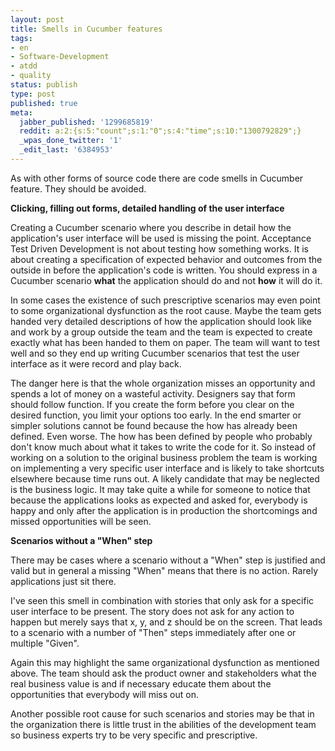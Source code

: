 ```yaml
---
layout: post
title: Smells in Cucumber features
tags:
- en
- Software-Development
- atdd
- quality
status: publish
type: post
published: true
meta:
  jabber_published: '1299685819'
  reddit: a:2:{s:5:"count";s:1:"0";s:4:"time";s:10:"1300792829";}
  _wpas_done_twitter: '1'
  _edit_last: '6384953'
---
```

As with other forms of source code there are code smells in Cucumber feature. They should be avoided.

<strong>Clicking, filling out forms, detailed handling of the user interface</strong>

Creating a Cucumber scenario where you describe in detail how the application's user interface will be used is missing the point. Acceptance Test Driven Development is not about testing how something works. It is about creating a specification of expected behavior and outcomes from the outside in before the application's code is written. You should express in a Cucumber scenario <strong>what</strong> the application should do and not <strong>how</strong> it will do it.

In some cases the existence of such prescriptive scenarios may even point to some organizational dysfunction as the root cause. Maybe the team gets handed very detailed descriptions of how the application should look like and work by a group outside the team and the team is expected to create exactly what has been handed to them on paper. The team will want to test well and so they end up writing Cucumber scenarios that test the user interface as it were record and play back.

The danger here is that the whole organization misses an opportunity and spends a lot of money on a wasteful activity. Designers say that form should follow function. If you create the form before you clear on the desired function, you limit your options too early. In the end smarter or simpler solutions cannot be found because the how has already been defined. Even worse. The how has been defined by people who probably don't know much about what it takes to write the code for it. So instead of working on a solution to the original business problem the team is working on implementing a very specific user interface and is likely to take shortcuts elsewhere because time runs out. A likely candidate that may be neglected is the business logic. It may take quite a while for someone to notice that because the applications looks as expected and asked for, everybody is happy and only after the application is in production the shortcomings and missed opportunities will be seen.

<strong>Scenarios without a "When" step</strong>

There may be cases where a scenario without a "When" step is justified and valid but in general a missing "When" means that there is no action. Rarely applications just sit there.

I've seen this smell in combination with stories that only ask for a specific user interface to be present. The story does not ask for any action to happen but merely says that x, y, and z should be on the screen. That leads to a scenario with a number of "Then" steps immediately after one or multiple "Given".

Again this may highlight the same organizational dysfunction as mentioned above. The team should ask the product owner and stakeholders what the real business value is and if necessary educate them about the opportunities that everybody will miss out on.

Another possible root cause for such scenarios and stories may be that in the organization there is little trust in the abilities of the development team so business experts try to be very specific and prescriptive.
